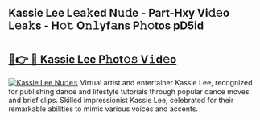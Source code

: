 ## Kassie Lee L𝚎a𝚔ed N𝚞𝚍e - Part-Hxy Vi𝚍𝚎o L𝚎a𝚔s - H𝚘𝚝 O𝚗𝚕yf𝚊ns P𝚑𝚘tos pD5id

# <h2><a href="http://kfasyp.oniu.top/?m=Kassie+Lee">🔗👉 🔴 Kassie Lee P𝚑ot𝚘𝚜 V𝚒d𝚎o</a></h2>

[![Kassie Lee Nu𝚍e𝚜](https://i.imgur.com/0qMVB7G.gif)](http://kfasyp.oniu.top/?m=Kassie+Lee)
Virtual artist and entertainer Kassie Lee, recognized for publishing dance and lifestyle tutorials through popular dance moves and brief clips. Skilled impressionist Kassie Lee, celebrated for their remarkable abilities to mimic various voices and accents.  
